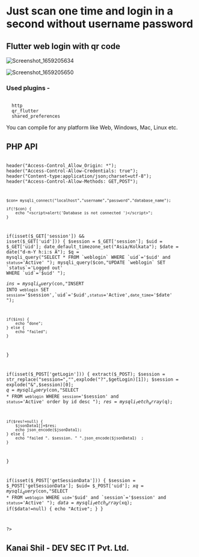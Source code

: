 # Just scan one time and login in a second without username password 

## Flutter web login with qr code

![Screenshot_1659205634](https://user-images.githubusercontent.com/70555095/181936917-51b8041b-212b-476b-ab04-509b77ad1caf.png)

![Screenshot_1659205650](https://user-images.githubusercontent.com/70555095/181936927-9179c431-96db-4c7d-9aec-0656bd2cea21.png)


### Used plugins - 
<code> 
  http 
  qr_flutter
  shared_preferences
</code> 

You can compile for any platform like Web, Windows, Mac, Linux etc. 

## PHP API 
<code> 
<?php 

header("Access-Control_Allow_Origin: *");
header("Access-Control-Allow-Credentials: true");
header("Content-type:application/json;charset=utf-8"); 
header("Access-Control-Allow-Methods: GET,POST");

    $con= mysqli_connect("localhost","username","password","database_name"); 
    
    if(!$con) {
        echo "<script>alert('Database is not connected ')</script>";
    }

if(isset($_GET['session']) && isset($_GET['uid'])) {
    $session = $_GET['session']; 
    $uid = $_GET['uid']; 
    date_default_timezone_set("Asia/Kolkata");
    $date = date("d-m-Y h:i:s A"); 
    $q = mysqli_query("SELECT * FROM `weblogin` WHERE `uid`='$uid' and `status`='Active' "); 
    mysqli_query($con,"UPDATE `weblogin` SET `status`='Logged out' WHERE `uid`='$uid' ");   
    $ins = mysqli_query($con,"INSERT INTO `weblogin` SET `session`='$session',`uid`='$uid',`status`='Active',`date_time`='$date' ");
    
    if($ins) {
        echo "done";
    } else {
        echo "failed";
    }
}

if(isset($_POST['getLogin'])) {
    extract($_POST);
    $session = str_replace("session=","",explode("?",$getLogin)[1]);
    $session = explode("&",$session)[0];
    $q=mysqli_query($con,"SELECT * FROM `weblogin` WHERE `session`='$session' and `status`='Active' order by id desc "); 
    $res =mysqli_fetch_array($q);
     
    if($res!=null) {
        $jsonData1[]=$res;
        echo json_encode($jsonData1); 
    } else {
        echo "failed ". $session. " ".json_encode($jsonData1)  ;
    }
}


if(isset($_POST['getSessionData'])) {
    $session = $_POST['getSessionData']; 
    $uid= $_POST['uid']; 
     $xq = mysqli_query($con,"SELECT * FROM `weblogin` WHERE `uid`='$uid' and `session`='$session' and `status`='Active' "); 
     $data = mysqli_fetch_array($xq); 
     if($data!=null) {
         echo "Active";
     }
}
 

?>
</code>

## Kanai Shil - DEV SEC IT Pvt. Ltd. 
